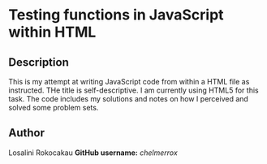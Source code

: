 # Testing functions in JavaScript within HTML

## Description

This is my attempt at writing JavaScript code from within a HTML file as instructed. THe title is self-descriptive. I am currently using HTML5 for this task. The code includes my solutions and notes on how I perceived and solved some problem sets.

## Author

Losalini Rokocakau **GitHub username:** *chelmerrox*
 